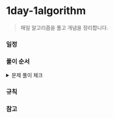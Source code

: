 # 1day-1algorithm
> 매일 알고리즘을 풀고 개념을 정리합니다.


### 일정


### 풀이 순서


<details>
<summary>문제 풀이 체크</summary>
<div markdown="1"> 
    
|날짜|문제|팀원1|팀원2|팀원3|팀원4|팀원5|
|----|----|:----:|:----:|:----:|:----:|:----:|    
  | 22/04/00 | 예시  | <li> [x] </li>| <li> [x] </li> |<li> [ ] </li> |<li> [x] </li>| <li> [ ] </li> |
<div>
</details>

### 규칙



### 참고
